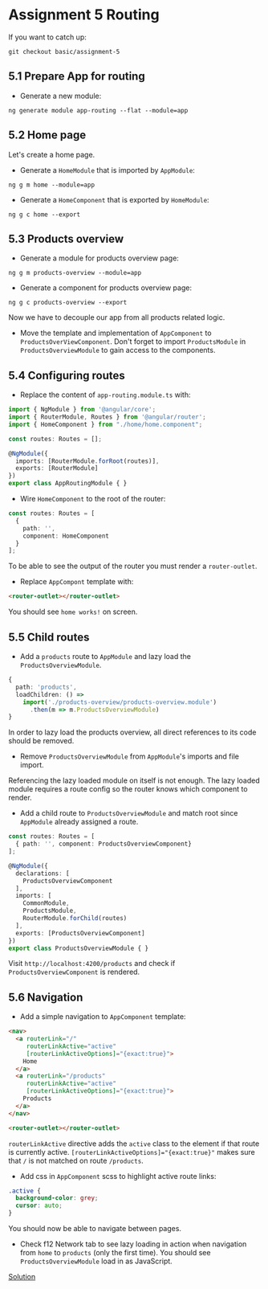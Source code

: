 # Assignment 5 Routing
If you want to catch up:

```
git checkout basic/assignment-5
```

## 5.1 Prepare App for routing

- Generate a new module:

```
ng generate module app-routing --flat --module=app
```

## 5.2 Home page
Let's create a home page.

- Generate a `HomeModule` that is imported by `AppModule`:

```
ng g m home --module=app
```

- Generate a `HomeComponent` that is exported by `HomeModule`:

```
ng g c home --export
```

## 5.3 Products overview

- Generate a module for products overview page:

```
ng g m products-overview --module=app
```

- Generate a component for products overview page:

```
ng g c products-overview --export
```

Now we have to decouple our app from all products related logic.

- Move the template and implementation of `AppComponent` to `ProductsOverViewComponent`. 
Don't forget to import `ProductsModule` in `ProductsOverviewModule` to gain access to the components.

## 5.4 Configuring routes

- Replace the content of `app-routing.module.ts` with:

```typescript
import { NgModule } from '@angular/core';
import { RouterModule, Routes } from '@angular/router';
import { HomeComponent } from "./home/home.component";

const routes: Routes = [];

@NgModule({
  imports: [RouterModule.forRoot(routes)],
  exports: [RouterModule]
})
export class AppRoutingModule { }
```

- Wire `HomeComponent` to the root of the router:
```typescript
const routes: Routes = [
  {
    path: '',
    component: HomeComponent
  }
];
```

To be able to see the output of the router you must render a `router-outlet`.

- Replace `AppCompont` template with:

```html
<router-outlet></router-outlet>
```

You should see `home works!` on screen.

## 5.5 Child routes

- Add a `products` route to `AppModule` and lazy load the `ProductsOverviewModule`.

```typescript
{
  path: 'products',
  loadChildren: () =>
    import('./products-overview/products-overview.module')
      .then(m => m.ProductsOverviewModule)
}
```

In order to lazy load the products overview, all direct references to its code should be removed.

- Remove `ProductsOverviewModule` from `AppModule`'s imports and file import.

Referencing the lazy loaded module on itself is not enough. The lazy loaded module requires a route config so the router knows which component to render.

- Add a child route to `ProductsOverviewModule` and match root since `AppModule` already assigned a route.

```typescript
const routes: Routes = [
  { path: '', component: ProductsOverviewComponent}
];

@NgModule({
  declarations: [
    ProductsOverviewComponent
  ],
  imports: [
    CommonModule,
    ProductsModule,
    RouterModule.forChild(routes)
  ],
  exports: [ProductsOverviewComponent]
})
export class ProductsOverviewModule { }
```

Visit `http://localhost:4200/products` and check if `ProductsOverviewComponent` is rendered. 

## 5.6 Navigation

- Add a simple navigation to `AppComponent` template:

```html
<nav>
  <a routerLink="/"
     routerLinkActive="active"
     [routerLinkActiveOptions]="{exact:true}">
    Home
  </a>
  <a routerLink="/products"
     routerLinkActive="active"
     [routerLinkActiveOptions]="{exact:true}">
    Products
  </a>
</nav>

<router-outlet></router-outlet>
```

`routerLinkActive` directive adds the `active` class to the element if that route is currently active.
`[routerLinkActiveOptions]="{exact:true}"` makes sure that `/` is not matched on route `/products`.

- Add css in `AppComponent` scss to highlight active route links:
```scss
.active {
  background-color: grey;
  cursor: auto;
}
```

You should now be able to navigate between pages.

- Check f12 Network tab to see lazy loading in action when navigation from `home` to `products` (only the first time). You should see
`ProductsOverviewModule` load in as JavaScript.

[Solution](https://github.com/Rachnerd/ov-angular/compare/basic/assignment-5...basic/assignment-6)

